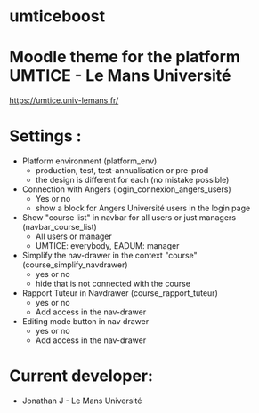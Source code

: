umticeboost
===========================================


# Moodle theme for the platform UMTICE - Le Mans Université
https://umtice.univ-lemans.fr/


# Settings :
- Platform environment (platform_env)
    * production, test, test-annualisation or pre-prod 
	* the design is different for each (no mistake possible)
- Connection with Angers (login_connexion_angers_users)
    * Yes or no
	* show a block for Angers Université users in the login page
- Show "course list" in navbar for all users or just managers (navbar_course_list) 
    * All users or manager 
	* UMTICE: everybody, EADUM: manager
- Simplify the nav-drawer in the context "course"(course_simplify_navdrawer)
	* yes or no
	* hide that is not connected with the course
- Rapport Tuteur in Navdrawer (course_rapport_tuteur)
	* yes or no
	* Add access in the nav-drawer
- Editing mode button in nav drawer 
	* yes or no
	* Add access in the nav-drawer

# Current developer:
- Jonathan J - Le Mans Université
